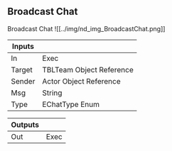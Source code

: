 ## Broadcast Chat
Broadcast Chat
![[../img/nd_img_BroadcastChat.png]]

|Inputs||
|--|--|
| In | Exec |
| Target | TBLTeam Object Reference |
| Sender | Actor Object Reference |
| Msg | String |
| Type | EChatType Enum |

|Outputs||
|--|--|
| Out | Exec |
